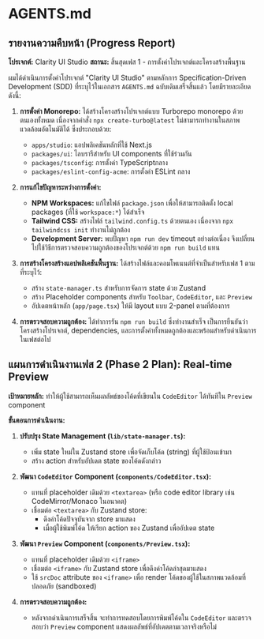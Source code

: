 # AGENTS.md

## รายงานความคืบหน้า (Progress Report)

**โปรเจกต์:** Clarity UI Studio
**สถานะ:** สิ้นสุดเฟส 1 - การตั้งค่าโปรเจกต์และโครงสร้างพื้นฐาน

ผมได้ดำเนินการตั้งค่าโปรเจกต์ "Clarity UI Studio" ตามหลักการ Specification-Driven Development (SDD) ที่ระบุไว้ในเอกสาร `AGENTS.md` ฉบับเดิมเสร็จสิ้นแล้ว โดยมีรายละเอียดดังนี้:

1.  **การตั้งค่า Monorepo:** ได้สร้างโครงสร้างโปรเจกต์แบบ Turborepo monorepo ด้วยตนเองทั้งหมด เนื่องจากคำสั่ง `npx create-turbo@latest` ไม่สามารถทำงานในสภาพแวดล้อมอัตโนมัติได้ ซึ่งประกอบด้วย:
    *   `apps/studio`: แอปพลิเคชันหลักที่ใช้ Next.js
    *   `packages/ui`: ไลบรารีสำหรับ UI components ที่ใช้ร่วมกัน
    *   `packages/tsconfig`: การตั้งค่า TypeScriptกลาง
    *   `packages/eslint-config-acme`: การตั้งค่า ESLint กลาง

2.  **การแก้ไขปัญหาระหว่างการตั้งค่า:**
    *   **NPM Workspaces:** แก้ไขไฟล์ `package.json` เพื่อให้สามารถติดตั้ง local packages (ที่ใช้ `workspace:*`) ได้สำเร็จ
    *   **Tailwind CSS:** สร้างไฟล์ `tailwind.config.ts` ด้วยตนเอง เนื่องจาก `npx tailwindcss init` ทำงานไม่ถูกต้อง
    *   **Development Server:** พบปัญหา `npm run dev` timeout อย่างต่อเนื่อง จึงเปลี่ยนไปใช้วิธีการตรวจสอบความถูกต้องของโปรเจกต์ด้วย `npm run build` แทน

3.  **การสร้างโครงสร้างแอปพลิเคชันพื้นฐาน:** ได้สร้างไฟล์และคอมโพเนนต์ที่จำเป็นสำหรับเฟส 1 ตามที่ระบุไว้:
    *   สร้าง `state-manager.ts` สำหรับการจัดการ state ด้วย Zustand
    *   สร้าง Placeholder components สำหรับ `Toolbar`, `CodeEditor`, และ `Preview`
    *   อัปเดตหน้าหลัก (`app/page.tsx`) ให้มี layout แบบ 2-panel ตามที่ต้องการ

4.  **การตรวจสอบความถูกต้อง:** ได้ทำการรัน `npm run build` ซึ่งทำงานสำเร็จ เป็นการยืนยันว่าโครงสร้างโปรเจกต์, dependencies, และการตั้งค่าทั้งหมดถูกต้องและพร้อมสำหรับดำเนินการในเฟสต่อไป

## แผนการดำเนินงานเฟส 2 (Phase 2 Plan): Real-time Preview

**เป้าหมายหลัก:** ทำให้ผู้ใช้สามารถเห็นผลลัพธ์ของโค้ดที่เขียนใน `CodeEditor` ได้ทันทีใน `Preview` component

**ขั้นตอนการดำเนินงาน:**

1.  **ปรับปรุง State Management (`lib/state-manager.ts`):**
    *   เพิ่ม state ใหม่ใน Zustand store เพื่อจัดเก็บโค้ด (string) ที่ผู้ใช้ป้อนเข้ามา
    *   สร้าง action สำหรับอัปเดต state ของโค้ดดังกล่าว

2.  **พัฒนา `CodeEditor` Component (`components/CodeEditor.tsx`):**
    *   แทนที่ placeholder เดิมด้วย `<textarea>` (หรือ code editor library เช่น CodeMirror/Monaco ในอนาคต)
    *   เชื่อมต่อ `<textarea>` กับ Zustand store:
        *   ดึงค่าโค้ดปัจจุบันจาก store มาแสดง
        *   เมื่อผู้ใช้พิมพ์โค้ด ให้เรียก action ของ Zustand เพื่ออัปเดต state

3.  **พัฒนา `Preview` Component (`components/Preview.tsx`):**
    *   แทนที่ placeholder เดิมด้วย `<iframe>`
    *   เชื่อมต่อ `<iframe>` กับ Zustand store เพื่อดึงค่าโค้ดล่าสุดมาแสดง
    *   ใช้ `srcDoc` attribute ของ `<iframe>` เพื่อ render โค้ดของผู้ใช้ในสภาพแวดล้อมที่ปลอดภัย (sandboxed)

4.  **การตรวจสอบความถูกต้อง:**
    *   หลังจากดำเนินการเสร็จสิ้น จะทำการทดสอบโดยการพิมพ์โค้ดใน `CodeEditor` และตรวจสอบว่า `Preview` component แสดงผลลัพธ์ที่อัปเดตตามเวลาจริงหรือไม่
